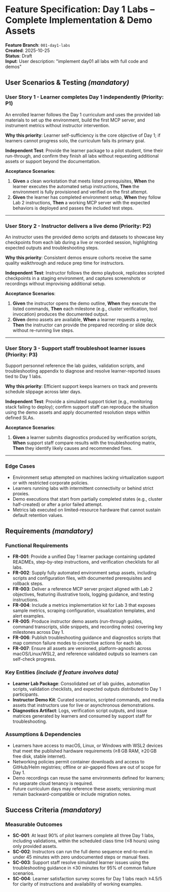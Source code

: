 # Feature Specification: Day 1 Labs – Complete Implementation & Demo Assets

**Feature Branch**: `001-day1-labs`  
**Created**: 2025-10-25  
**Status**: Draft  
**Input**: User description: "implement day01 all labs with full code and demos"

## User Scenarios & Testing *(mandatory)*

### User Story 1 - Learner completes Day 1 independently (Priority: P1)

An enrolled learner follows the Day 1 curriculum and uses the provided lab materials to set up the environment, build the first MCP server, and instrument metrics without instructor intervention.

**Why this priority**: Learner self-sufficiency is the core objective of Day 1; if learners cannot progress solo, the curriculum fails its primary goal.

**Independent Test**: Provide the learner package to a pilot student, time their run-through, and confirm they finish all labs without requesting additional assets or support beyond the documentation.

**Acceptance Scenarios**:

1. **Given** a clean workstation that meets listed prerequisites, **When** the learner executes the automated setup instructions, **Then** the environment is fully provisioned and verified on the first attempt.
2. **Given** the learner has completed environment setup, **When** they follow Lab 2 instructions, **Then** a working MCP server with the expected behaviors is deployed and passes the included test steps.

---

### User Story 2 - Instructor delivers a live demo (Priority: P2)

An instructor uses the provided demo scripts and datasets to showcase key checkpoints from each lab during a live or recorded session, highlighting expected outputs and troubleshooting steps.

**Why this priority**: Consistent demos ensure cohorts receive the same quality walkthrough and reduce prep time for instructors.

**Independent Test**: Instructor follows the demo playbook, replicates scripted checkpoints in a staging environment, and captures screenshots or recordings without improvising additional setup.

**Acceptance Scenarios**:

1. **Given** the instructor opens the demo outline, **When** they execute the listed commands, **Then** each milestone (e.g., cluster verification, tool invocation) produces the documented output.
2. **Given** demo assets are available, **When** a learner requests a replay, **Then** the instructor can provide the prepared recording or slide deck without re-running live steps.

---

### User Story 3 - Support staff troubleshoot learner issues (Priority: P3)

Support personnel reference the lab guides, validation scripts, and troubleshooting appendix to diagnose and resolve learner-reported issues tied to Day 1 labs.

**Why this priority**: Efficient support keeps learners on track and prevents schedule slippage across later days.

**Independent Test**: Provide a simulated support ticket (e.g., monitoring stack failing to deploy); confirm support staff can reproduce the situation using the demo assets and apply documented resolution steps within defined SLAs.

**Acceptance Scenarios**:

1. **Given** a learner submits diagnostics produced by verification scripts, **When** support staff compare results with the troubleshooting matrix, **Then** they identify likely causes and recommended fixes.

---

### Edge Cases

- Environment setup attempted on machines lacking virtualization support or with restricted corporate policies.
- Learners running labs with intermittent connectivity or behind strict proxies.
- Demo executions that start from partially completed states (e.g., cluster half-created) or after a prior failed attempt.
- Metrics lab executed on limited-resource hardware that cannot sustain default retention values.

## Requirements *(mandatory)*

### Functional Requirements

- **FR-001**: Provide a unified Day 1 learner package containing updated READMEs, step-by-step instructions, and verification checklists for all labs.
- **FR-002**: Supply fully automated environment setup assets, including scripts and configuration files, with documented prerequisites and rollback steps.
- **FR-003**: Deliver a reference MCP server project aligned with Lab 2 objectives, featuring illustrative tools, logging guidance, and testing instructions.
- **FR-004**: Include a metrics implementation kit for Lab 3 that exposes sample metrics, scraping configuration, visualization templates, and alert examples.
- **FR-005**: Produce instructor demo assets (run-through guides, command transcripts, slide snippets, and recording notes) covering key milestones across Day 1.
- **FR-006**: Publish troubleshooting guidance and diagnostics scripts that map common failure modes to corrective actions for each lab.
- **FR-007**: Ensure all assets are versioned, platform-agnostic across macOS/Linux/WSL2, and reference validated outputs so learners can self-check progress.

### Key Entities *(include if feature involves data)*

- **Learner Lab Package**: Consolidated set of lab guides, automation scripts, validation checklists, and expected outputs distributed to Day 1 participants.
- **Instructor Demo Kit**: Curated scenarios, scripted commands, and media assets that instructors use for live or asynchronous demonstrations.
- **Diagnostics Artifact**: Logs, verification script outputs, and issue matrices generated by learners and consumed by support staff for troubleshooting.

### Assumptions & Dependencies

- Learners have access to macOS, Linux, or Windows with WSL2 devices that meet the published hardware requirements (≥8 GB RAM, ≥20 GB free disk, stable internet).
- Networking policies permit container downloads and access to GitHub/Helm registries; offline or air-gapped flows are out of scope for Day 1.
- Demo recordings can reuse the same environments defined for learners; no separate cloud tenancy is required.
- Future curriculum days may reference these assets; versioning must remain backward-compatible or include migration notes.

## Success Criteria *(mandatory)*

### Measurable Outcomes

- **SC-001**: At least 90% of pilot learners complete all three Day 1 labs, including validations, within the scheduled class time (≤8 hours) using only provided assets.
- **SC-002**: Instructors can run the full demo sequence end-to-end in under 45 minutes with zero undocumented steps or manual fixes.
- **SC-003**: Support staff resolve simulated learner issues using the troubleshooting guidance in ≤30 minutes for 95% of common failure scenarios.
- **SC-004**: Learner satisfaction survey scores for Day 1 labs reach ≥4.5/5 for clarity of instructions and availability of working examples.
